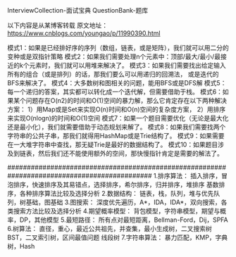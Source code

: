 InterviewCollection-面试宝典
QuestionBank-题库






以下内容是从某博客转载
原文地址：https://www.cnblogs.com/youngao/p/11990390.html

模式1：如果是已经排好序的序列（数组，链表，或是矩阵），我们就可以用二分的变种或是双指针策略
模式2：如果我们需要处理n个元素中：顶部/最大/最小/最接近的k个元素时，我们就可以用堆来解决了。
模式3：如果我们需要找出给定输入所有的组合（或是排列）的话，那我们要么可以用递归的回溯法，
      或是迭代的BFS来解决了。
模式4：大多数树和图相关的问题，能用BFS或是DFS解
模式5：每一个递归的答案，其实都可以转化成一个迭代解，但需要借助于栈。
模式6：如果某个问题存在O(n2)的时间和O(1)空间的暴力解，那么它肯定存在以下两种解决方案：
    1）用Map或是Set来实现O(n)时间和O(n)空间的复杂度方案，
    2）用排序来实现O(nlogn)的时间和O(1)空间
模式7：如果一个题目需要优化（无论是最大化还是最小化），我们就需要借助于动态规划来解了。
模式8：如果我们需要找两个字符串的公共子串，那我们就得用HashMap或是Trie结构了。
模式9：如果需要在一大堆字符串中查找，那无疑Trie是最好的数据结构了。
模式10：如果题目涉及到链表，然后我们还不能使用额外的空间，那快慢指针肯定是需要的解法了。

#############################################################################################
1.排序算法：
    插入排序，冒泡排序，快速排序及其易错点，选择排序，希尔排序，归并排序，堆排序
    基数排序，各种排序算法比较及选择分析
2.数据结构：
    链表，栈，队列，堆与优先队列，树基础，图基础
3.图搜索：
    深度优先遍历，A*，IDA，IDA*，双向搜索，各类搜索方法比较及选择分析
4.期望概率模型：
    背包模型，字符串模型，期望与概率，DP，其他模型
5.最短路径：
    所有点对最短距离，Bellman-Ford，Dij，SPFA
6.树算法：
    直径，重心，最近公共祖先，并查集，最小生成树，二叉搜索树BST，二叉索引树，区间最值问题
    线段树
7.字符串算法：
    暴力匹配，KMP，字典树，Hash






